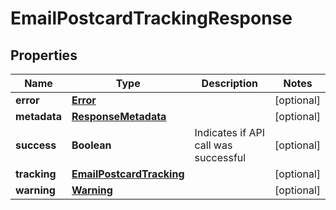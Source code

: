 

# EmailPostcardTrackingResponse


## Properties

| Name | Type | Description | Notes |
|------------ | ------------- | ------------- | -------------|
|**error** | [**Error**](Error.md) |  |  [optional] |
|**metadata** | [**ResponseMetadata**](ResponseMetadata.md) |  |  [optional] |
|**success** | **Boolean** | Indicates if API call was successful |  [optional] |
|**tracking** | [**EmailPostcardTracking**](EmailPostcardTracking.md) |  |  [optional] |
|**warning** | [**Warning**](Warning.md) |  |  [optional] |



